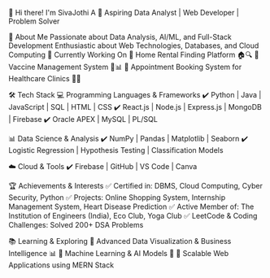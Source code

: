 👋 Hi there! I'm SivaJothi A
🚀 Aspiring Data Analyst | Web Developer | Problem Solver

🔹 About Me
Passionate about Data Analysis, AI/ML, and Full-Stack Development
Enthusiastic about Web Technologies, Databases, and Cloud Computing
🌱 Currently Working On
📌 Home Rental Finding Platform 🏠🔍
📌 Vaccine Management System 💉📊
📌 Appointment Booking System for Healthcare Clinics 🏥📅

🛠️ Tech Stack
💻 Programming Languages & Frameworks
✔️ Python | Java | JavaScript | SQL | HTML | CSS
✔️ React.js | Node.js | Express.js | MongoDB | Firebase
✔️ Oracle APEX | MySQL | PL/SQL

📊 Data Science & Analysis
✔️ NumPy | Pandas | Matplotlib | Seaborn
✔️ Logistic Regression | Hypothesis Testing | Classification Models

☁️ Cloud & Tools
✔️ Firebase | GitHub | VS Code | Canva

🏆 Achievements & Interests
✅ Certified in: DBMS, Cloud Computing, Cyber Security, Python
✅ Projects: Online Shopping System, Internship Management System, Heart Disease Prediction
✅ Active Member of: The Institution of Engineers (India), Eco Club, Yoga Club
✅ LeetCode & Coding Challenges: Solved 200+ DSA Problems

📚 Learning & Exploring
📌 Advanced Data Visualization & Business Intelligence 📊
📌 Machine Learning & AI Models 🤖
📌 Scalable Web Applications using MERN Stack

